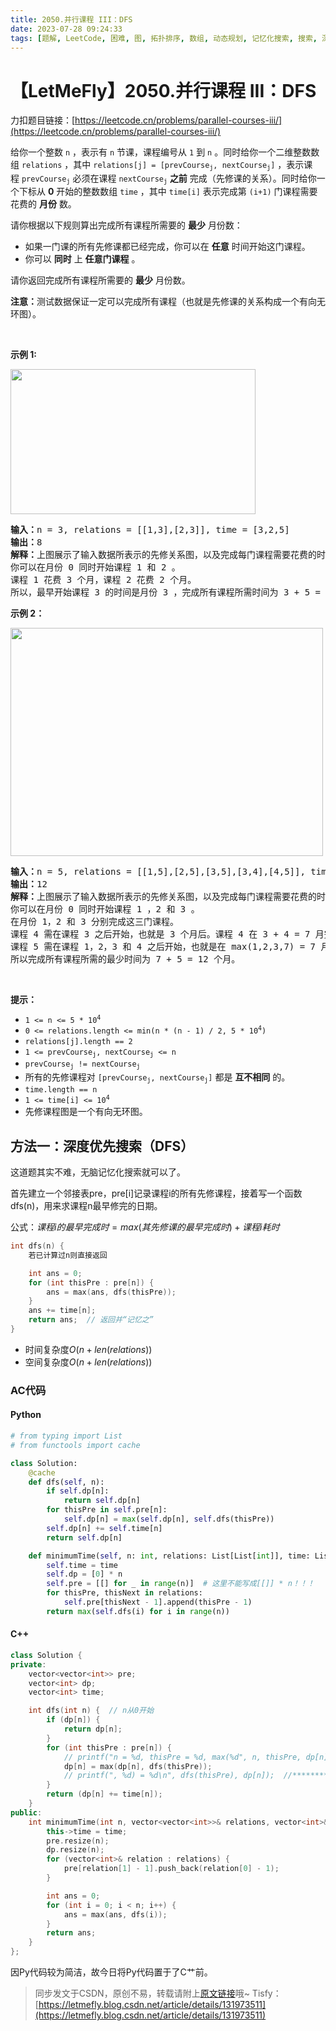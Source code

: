 ```yaml
---
title: 2050.并行课程 III：DFS
date: 2023-07-28 09:24:33
tags: [题解, LeetCode, 困难, 图, 拓扑排序, 数组, 动态规划, 记忆化搜索, 搜索, 深度优先搜索, DFS]
---
```


# 【LetMeFly】2050.并行课程 III：DFS

力扣题目链接：[https://leetcode.cn/problems/parallel-courses-iii/](https://leetcode.cn/problems/parallel-courses-iii/)

<p>给你一个整数&nbsp;<code>n</code>&nbsp;，表示有&nbsp;<code>n</code>&nbsp;节课，课程编号从&nbsp;<code>1</code>&nbsp;到&nbsp;<code>n</code>&nbsp;。同时给你一个二维整数数组&nbsp;<code>relations</code>&nbsp;，其中&nbsp;<code>relations[j] = [prevCourse<sub>j</sub>, nextCourse<sub>j</sub>]</code>&nbsp;，表示课程&nbsp;<code>prevCourse<sub>j</sub></code>&nbsp;必须在课程&nbsp;<code>nextCourse<sub>j</sub></code>&nbsp;<strong>之前</strong>&nbsp;完成（先修课的关系）。同时给你一个下标从 <strong>0</strong>&nbsp;开始的整数数组&nbsp;<code>time</code>&nbsp;，其中&nbsp;<code>time[i]</code>&nbsp;表示完成第&nbsp;<code>(i+1)</code>&nbsp;门课程需要花费的 <strong>月份</strong>&nbsp;数。</p>

<p>请你根据以下规则算出完成所有课程所需要的 <strong>最少</strong>&nbsp;月份数：</p>

<ul>
	<li>如果一门课的所有先修课都已经完成，你可以在 <strong>任意</strong>&nbsp;时间开始这门课程。</li>
	<li>你可以&nbsp;<strong>同时</strong>&nbsp;上&nbsp;<strong>任意门课程</strong>&nbsp;。</li>
</ul>

<p>请你返回完成所有课程所需要的 <strong>最少</strong>&nbsp;月份数。</p>

<p><strong>注意：</strong>测试数据保证一定可以完成所有课程（也就是先修课的关系构成一个有向无环图）。</p>

<p>&nbsp;</p>

<p><strong>示例&nbsp;1:</strong></p>

<p><strong><img alt="" src="https://assets.leetcode.com/uploads/2021/10/07/ex1.png" style="width: 392px; height: 232px;"></strong></p>

<pre><strong>输入：</strong>n = 3, relations = [[1,3],[2,3]], time = [3,2,5]
<b>输出：</b>8
<b>解释：</b>上图展示了输入数据所表示的先修关系图，以及完成每门课程需要花费的时间。
你可以在月份 0 同时开始课程 1 和 2 。
课程 1 花费 3 个月，课程 2 花费 2 个月。
所以，最早开始课程 3 的时间是月份 3 ，完成所有课程所需时间为 3 + 5 = 8 个月。
</pre>

<p><strong>示例 2：</strong></p>

<p><strong><img alt="" src="https://assets.leetcode.com/uploads/2021/10/07/ex2.png" style="width: 500px; height: 365px;"></strong></p>

<pre><b>输入：</b>n = 5, relations = [[1,5],[2,5],[3,5],[3,4],[4,5]], time = [1,2,3,4,5]
<b>输出：</b>12
<b>解释：</b>上图展示了输入数据所表示的先修关系图，以及完成每门课程需要花费的时间。
你可以在月份 0 同时开始课程 1 ，2 和 3 。
在月份 1，2 和 3 分别完成这三门课程。
课程 4 需在课程 3 之后开始，也就是 3 个月后。课程 4 在 3 + 4 = 7 月完成。
课程 5 需在课程 1，2，3 和 4 之后开始，也就是在 max(1,2,3,7) = 7 月开始。
所以完成所有课程所需的最少时间为 7 + 5 = 12 个月。
</pre>

<p>&nbsp;</p>

<p><strong>提示：</strong></p>

<ul>
	<li><code>1 &lt;= n &lt;= 5 * 10<sup>4</sup></code></li>
	<li><code>0 &lt;= relations.length &lt;= min(n * (n - 1) / 2, 5 * 10<sup>4</sup>)</code></li>
	<li><code>relations[j].length == 2</code></li>
	<li><code>1 &lt;= prevCourse<sub>j</sub>, nextCourse<sub>j</sub> &lt;= n</code></li>
	<li><code>prevCourse<sub>j</sub> != nextCourse<sub>j</sub></code></li>
	<li>所有的先修课程对&nbsp;<code>[prevCourse<sub>j</sub>, nextCourse<sub>j</sub>]</code>&nbsp;都是 <strong>互不相同</strong>&nbsp;的。</li>
	<li><code>time.length == n</code></li>
	<li><code>1 &lt;= time[i] &lt;= 10<sup>4</sup></code></li>
	<li>先修课程图是一个有向无环图。</li>
</ul>


    
## 方法一：深度优先搜索（DFS）

这道题其实不难，无脑记忆化搜索就可以了。

首先建立一个邻接表pre，pre[i]记录课程i的所有先修课程，接着写一个函数dfs(n)，用来求课程n最早修完的日期。

公式：$课程i的最早完成时 = max(其先修课的最早完成时) + 课程i耗时$

```cpp
int dfs(n) {
    若已计算过n则直接返回

    int ans = 0;
    for (int thisPre : pre[n]) {
		ans = max(ans, dfs(thisPre));
	}
	ans += time[n];
	return ans;  // 返回并“记忆之”
}
```

+ 时间复杂度$O(n + len(relations))$
+ 空间复杂度$O(n + len(relations))$

### AC代码

#### Python

```python
# from typing import List
# from functools import cache

class Solution:
    @cache
    def dfs(self, n):
        if self.dp[n]:
            return self.dp[n]
        for thisPre in self.pre[n]:
            self.dp[n] = max(self.dp[n], self.dfs(thisPre))
        self.dp[n] += self.time[n]
        return self.dp[n]

    def minimumTime(self, n: int, relations: List[List[int]], time: List[int]) -> int:
        self.time = time
        self.dp = [0] * n
        self.pre = [[] for _ in range(n)]  # 这里不能写成[[]] * n！！！
        for thisPre, thisNext in relations:
            self.pre[thisNext - 1].append(thisPre - 1)
        return max(self.dfs(i) for i in range(n))
```

#### C++

```cpp
class Solution {
private:
    vector<vector<int>> pre;
    vector<int> dp;
    vector<int> time;

    int dfs(int n) {  // n从0开始
        if (dp[n]) {
            return dp[n];
        }
        for (int thisPre : pre[n]) {
            // printf("n = %d, thisPre = %d, max(%d", n, thisPre, dp[n]);  //******
            dp[n] = max(dp[n], dfs(thisPre));
            // printf(", %d) = %d\n", dfs(thisPre), dp[n]);  //*********
        }
        return (dp[n] += time[n]);
    }
public:
    int minimumTime(int n, vector<vector<int>>& relations, vector<int>& time) {
        this->time = time;
        pre.resize(n);
        dp.resize(n);
        for (vector<int>& relation : relations) {
            pre[relation[1] - 1].push_back(relation[0] - 1);
        }

        int ans = 0;
        for (int i = 0; i < n; i++) {
            ans = max(ans, dfs(i));
        }
        return ans;
    }
};
```

因Py代码较为简洁，故今日将Py代码置于了C艹前。

> 同步发文于CSDN，原创不易，转载请附上[原文链接](https://blog.tisfy.eu.org/2023/07/28/LeetCode%202050.%E5%B9%B6%E8%A1%8C%E8%AF%BE%E7%A8%8BIII/)哦~
> Tisfy：[https://letmefly.blog.csdn.net/article/details/131973511](https://letmefly.blog.csdn.net/article/details/131973511)
